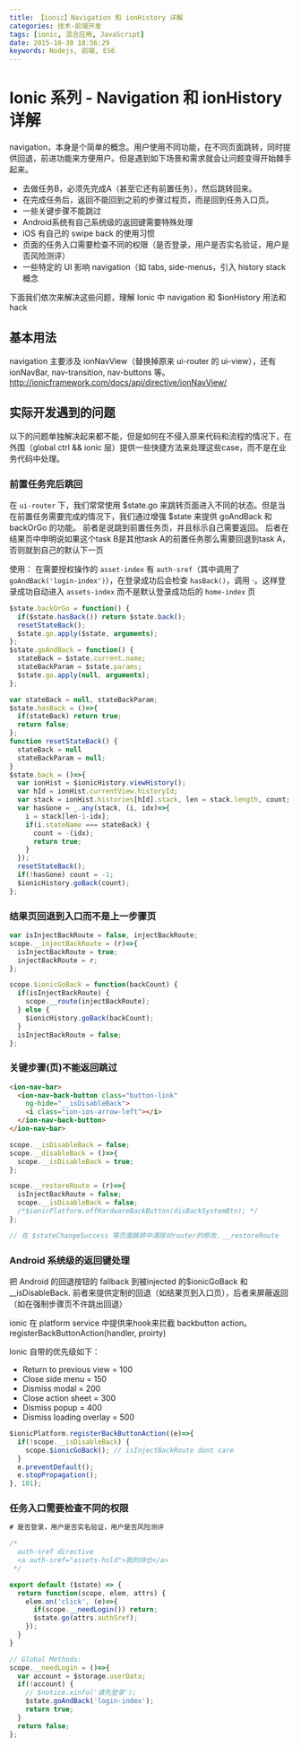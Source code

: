 ```yaml
---
title: 【ionic】Navigation 和 ionHistory 详解
categories: 技术-前端开发
tags: [ionic, 混合应用, JavaScript]
date: 2015-10-30 18:56:29
keywords: Nodejs, 前端, ES6
---
```


# Ionic 系列 - Navigation 和 ionHistory 详解

navigation，本身是个简单的概念。用户使用不同功能，在不同页面跳转，同时提供回退，前进功能来方便用户。但是遇到如下场景和需求就会让问题变得开始棘手起来。

- 去做任务B，必须先完成A（甚至它还有前置任务），然后跳转回来。
- 在完成任务后，返回不能回到之前的步骤过程页，而是回到任务入口页。
- 一些关键步骤不能跳过
- Android系统有自己系统级的返回键需要特殊处理
- iOS 有自己的 swipe back 的使用习惯
- 页面的任务入口需要检查不同的权限（是否登录，用户是否实名验证，用户是否风险测评）
- 一些特定的 UI 影响 navigation（如 tabs, side-menus，引入 history stack 概念


下面我们依次来解决这些问题，理解 Ionic 中 navigation 和 $ionHistory 用法和hack

## 基本用法

navigation 主要涉及 ionNavView（替换掉原来 ui-router 的 ui-view），还有 ionNavBar, nav-transition, nav-buttons 等。
http://ionicframework.com/docs/api/directive/ionNavView/


## 实际开发遇到的问题

以下的问题单独解决起来都不能，但是如何在不侵入原来代码和流程的情况下，在外围（global ctrl && ionic 层）提供一些快捷方法来处理这些case，而不是在业务代码中处理。

### 前置任务完后跳回

在 `ui-router` 下，我们常常使用  $state.go 来跳转页面进入不同的状态。但是当在前置任务需要完成的情况下，我们通过增强 $state 来提供 goAndBack 和 backOrGo 的功能。
前者是说跳到前置任务页，并且标示自己需要返回。
后者在结果页中申明说如果这个task B是其他task A的前置任务那么需要回退到task A，否则就到自己的默认下一页

使用： 在需要授权操作的 `asset-index` 有 `auth-sref`（其中调用了
`goAndBack('login-index')`），在登录成功后会检查 `hasBack()`，调用 ·。这样登录成功自动进入 `assets-index` 而不是默认登录成功后的 `home-index` 页

```js
$state.backOrGo = function() {
  if($state.hasBack()) return $state.back();
  resetStateBack();
  $state.go.apply($state, arguments);
};
$state.goAndBack = function() {
  stateBack = $state.current.name;
  stateBackParam = $state.params;
  $state.go.apply(null, arguments);
};

var stateBack = null, stateBackParam;
$state.hasBack = ()=>{
  if(stateBack) return true;
  return false;
};
function resetStateBack() {
  stateBack = null
  stateBackParam = null;
}
$state.back = ()=>{
  var ionHist = $ionicHistory.viewHistory();
  var hId = ionHist.currentView.historyId;
  var stack = ionHist.histories[hId].stack, len = stack.length, count;
  var hasGone = _.any(stack, (i, idx)=>{
    i = stack[len-1-idx];
    if(i.stateName === stateBack) {
      count = -(idx);
      return true;
    }
  });
  resetStateBack();
  if(!hasGone) count = -1;
  $ionicHistory.goBack(count);
};
```

### 结果页回退到入口而不是上一步骤页

```js
var isInjectBackRoute = false, injectBackRoute;
scope.__injectBackRoute = (r)=>{
  isInjectBackRoute = true;
  injectBackRoute = r;
};

scope.$ionicGoBack = function(backCount) {
  if(isInjectBackRoute) {
    scope.__route(injectBackRoute);
  } else {
    $ionicHistory.goBack(backCount);
  }
  isInjectBackRoute = false;
};
```

### 关键步骤(页)不能返回跳过

```html
<ion-nav-bar>
  <ion-nav-back-button class="button-link"
    ng-hide="__isDisableBack">
    <i class="ion-ios-arrow-left"></i>
  </ion-nav-back-button>
</ion-nav-bar>
```

```js
scope.__isDisableBack = false;
scope.__disableBack = ()=>{
  scope.__isDisableBack = true;
};

scope.__restoreRoute = (r)=>{
  isInjectBackRoute = false;
  scope.__isDisableBack = false;
  /*$ionicPlatform.offHardwareBackButton(disBackSystemBtn); */
};

// 在 $stateChangeSuccess 等页面跳转中清除对router的修改，__restoreRoute
```


### Android 系统级的返回键处理

把 Android 的回退按钮的 fallback 到被injected 的$ionicGoBack 和 __isDisableBack. 前者来提供定制的回退（如结果页到入口页），后者来屏蔽返回（如在强制步骤页不许跳出回退）

ionic 在 platform service 中提供来hook来拦截 backbutton action。registerBackButtonAction(handler, proirty)

Ionic 自带的优先级如下：

- Return to previous view = 100
- Close side menu = 150
- Dismiss modal = 200
- Close action sheet = 300
- Dismiss popup = 400
- Dismiss loading overlay = 500

```js
$ionicPlatform.registerBackButtonAction((e)=>{
  if(!scope.__isDisableBack) {
    scope.$ionicGoBack(); // isInjectBackRoute dont care
  }
  e.preventDefault();
  e.stopPropagation();
}, 101);
```

### 任务入口需要检查不同的权限

```js
# 是否登录，用户是否实名验证，用户是否风险测评

/*
  auth-sref directive
  <a auth-sref="assets-hold">我的持仓</a>
 */

export default ($state) => {
  return function(scope, elem, attrs) {
    elem.on('click', (e)=>{
      if(scope.__needLogin()) return;
      $state.go(attrs.authSref);
    });
  }
}

// Global Methods:
scope.__needLogin = ()=>{
  var account = $storage.userData;
  if(!account) {
    // $notice.xinfo('请先登录');
    $state.goAndBack('login-index');
    return true;
  }
  return false;
};
```

